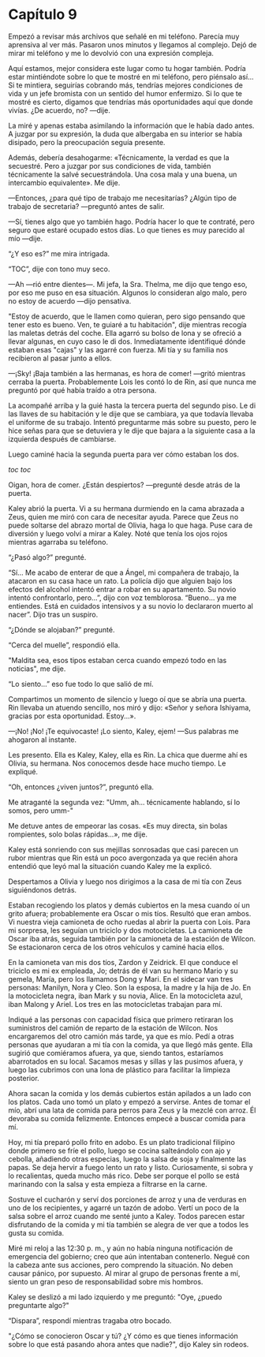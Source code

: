 
# Capítulo 9


Empezó a revisar más archivos que señalé en mi teléfono. Parecía muy aprensiva al ver más. Pasaron unos minutos y llegamos al complejo. Dejó de mirar mi teléfono y me lo devolvió con una expresión compleja.

Aquí estamos, mejor considera este lugar como tu hogar también. Podría estar mintiéndote sobre lo que te mostré en mi teléfono, pero piénsalo así... Si te mintiera, seguirías cobrando más, tendrías mejores condiciones de vida y un jefe bromista con un sentido del humor enfermizo. Si lo que te mostré es cierto, digamos que tendrías más oportunidades aquí que donde vivías. ¿De acuerdo, no? —dije.

La miré y apenas estaba asimilando la información que le había dado antes. A juzgar por su expresión, la duda que albergaba en su interior se había disipado, pero la preocupación seguía presente.

Además, debería desahogarme: «Técnicamente, la verdad es que la secuestré. Pero a juzgar por sus condiciones de vida, también técnicamente la salvé secuestrándola. Una cosa mala y una buena, un intercambio equivalente». Me dije.

—Entonces, ¿para qué tipo de trabajo me necesitarías? ¿Algún tipo de trabajo de secretaria? —preguntó antes de salir.

—Sí, tienes algo que yo también hago. Podría hacer lo que te contraté, pero seguro que estaré ocupado estos días. Lo que tienes es muy parecido al mío —dije.

“¿Y eso es?” me mira intrigada.

“TOC”, dije con tono muy seco.

—Ah —rió entre dientes—. Mi jefa, la Sra. Thelma, me dijo que tengo eso, por eso me puso en esa situación. Algunos lo consideran algo malo, pero no estoy de acuerdo —dijo pensativa.

"Estoy de acuerdo, que le llamen como quieran, pero sigo pensando que tener esto es bueno. Ven, te guiaré a tu habitación", dije mientras recogía las maletas detrás del coche. Ella agarró su bolso de lona y se ofreció a llevar algunas, en cuyo caso le di dos. Inmediatamente identifiqué dónde estaban esas "cajas" y las agarré con fuerza. Mi tía y su familia nos recibieron al pasar junto a ellos.

—¡Sky! ¡Baja también a las hermanas, es hora de comer! —gritó mientras cerraba la puerta. Probablemente Lois les contó lo de Rin, así que nunca me preguntó por qué había traído a otra persona.

La acompañé arriba y la guié hasta la tercera puerta del segundo piso. Le di las llaves de su habitación y le dije que se cambiara, ya que todavía llevaba el uniforme de su trabajo. Intentó preguntarme más sobre su puesto, pero le hice señas para que se detuviera y le dije que bajara a la siguiente casa a la izquierda después de cambiarse.

Luego caminé hacia la segunda puerta para ver cómo estaban los dos.

*toc* *toc*

Oigan, hora de comer. ¿Están despiertos? —pregunté desde atrás de la puerta.

Kaley abrió la puerta. Vi a su hermana durmiendo en la cama abrazada a Zeus, quien me miró con cara de necesitar ayuda. Parece que Zeus no puede soltarse del abrazo mortal de Olivia, haga lo que haga. Puse cara de diversión y luego volví a mirar a Kaley. Noté que tenía los ojos rojos mientras agarraba su teléfono.

“¿Pasó algo?” pregunté.

“Sí… Me acabo de enterar de que a Ángel, mi compañera de trabajo, la atacaron en su casa hace un rato. La policía dijo que alguien bajo los efectos del alcohol intentó entrar a robar en su apartamento. Su novio intentó confrontarlo, pero…”, dijo con voz temblorosa. “Bueno… ya me entiendes. Está en cuidados intensivos y a su novio lo declararon muerto al nacer”. Dijo tras un suspiro.

“¿Dónde se alojaban?” pregunté.

“Cerca del muelle”, respondió ella.

"Maldita sea, esos tipos estaban cerca cuando empezó todo en las noticias", me dije.

“Lo siento…” eso fue todo lo que salió de mí.

Compartimos un momento de silencio y luego oí que se abría una puerta. Rin llevaba un atuendo sencillo, nos miró y dijo: «Señor y señora Ishiyama, gracias por esta oportunidad. Estoy...».

—¡No! ¡No! ¡Te equivocaste! ¡Lo siento, Kaley, ejem! —Sus palabras me ahogaron al instante.

Les presento. Ella es Kaley, Kaley, ella es Rin. La chica que duerme ahí es Olivia, su hermana. Nos conocemos desde hace mucho tiempo. Le expliqué.

“Oh, entonces ¿viven juntos?”, preguntó ella.

Me atraganté la segunda vez: "Umm, ah... técnicamente hablando, sí lo somos, pero umm-"

Me detuve antes de empeorar las cosas. «Es muy directa, sin bolas rompientes, solo bolas rápidas...», me dije.

Kaley está sonriendo con sus mejillas sonrosadas que casi parecen un rubor mientras que Rin está un poco avergonzada ya que recién ahora entendió que leyó mal la situación cuando Kaley me la explicó.

Despertamos a Olivia y luego nos dirigimos a la casa de mi tía con Zeus siguiéndonos detrás.

Estaban recogiendo los platos y demás cubiertos en la mesa cuando oí un grito afuera; probablemente era Oscar o mis tíos. Resultó que eran ambos. Vi nuestra vieja camioneta de ocho ruedas al abrir la puerta con Lois. Para mi sorpresa, les seguían un triciclo y dos motocicletas. La camioneta de Oscar iba atrás, seguida también por la camioneta de la estación de Wilcon. Se estacionaron cerca de los otros vehículos y caminé hacia ellos.

En la camioneta van mis dos tíos, Zardon y Zeidrick. El que conduce el triciclo es mi ex empleada, Jo; detrás de él van su hermano Mario y su gemela, María, pero los llamamos Dong y Mari. En el sidecar van tres personas: Manilyn, Nora y Cleo. Son la esposa, la madre y la hija de Jo. En la motocicleta negra, iban Mark y su novia, Alice. En la motocicleta azul, iban Malong y Ariel. Los tres en las motocicletas trabajan para mí.

Indiqué a las personas con capacidad física que primero retiraran los suministros del camión de reparto de la estación de Wilcon. Nos encargaremos del otro camión más tarde, ya que es mío. Pedí a otras personas que ayudaran a mi tía con la comida, ya que llegó más gente. Ella sugirió que comiéramos afuera, ya que, siendo tantos, estaríamos abarrotados en su local. Sacamos mesas y sillas y las pusimos afuera, y luego las cubrimos con una lona de plástico para facilitar la limpieza posterior.

Ahora sacan la comida y los demás cubiertos están apilados a un lado con los platos. Cada uno tomó un plato y empezó a servirse. Antes de tomar el mío, abrí una lata de comida para perros para Zeus y la mezclé con arroz. Él devoraba su comida felizmente. Entonces empecé a buscar comida para mí.

Hoy, mi tía preparó pollo frito en adobo. Es un plato tradicional filipino donde primero se fríe el pollo, luego se cocina salteándolo con ajo y cebolla, añadiendo otras especias, luego la salsa de soja y finalmente las papas. Se deja hervir a fuego lento un rato y listo. Curiosamente, si sobra y lo recalientas, queda mucho más rico. Debe ser porque el pollo se está marinando con la salsa y esta empieza a filtrarse en la carne.

Sostuve el cucharón y serví dos porciones de arroz y una de verduras en uno de los recipientes, y agarré un tazón de adobo. Vertí un poco de la salsa sobre el arroz cuando me senté junto a Kaley. Todos parecen estar disfrutando de la comida y mi tía también se alegra de ver que a todos les gusta su comida.

Miré mi reloj a las 12:30 p. m., y aún no había ninguna notificación de emergencia del gobierno; creo que aún intentaban contenerlo. Negué con la cabeza ante sus acciones, pero comprendo la situación. No deben causar pánico, por supuesto. Al mirar al grupo de personas frente a mí, siento un gran peso de responsabilidad sobre mis hombros.

Kaley se deslizó a mi lado izquierdo y me preguntó: "Oye, ¿puedo preguntarte algo?"

“Dispara”, respondí mientras tragaba otro bocado.

"¿Cómo se conocieron Oscar y tú? ¿Y cómo es que tienes información sobre lo que está pasando ahora antes que nadie?", dijo Kaley sin rodeos.
